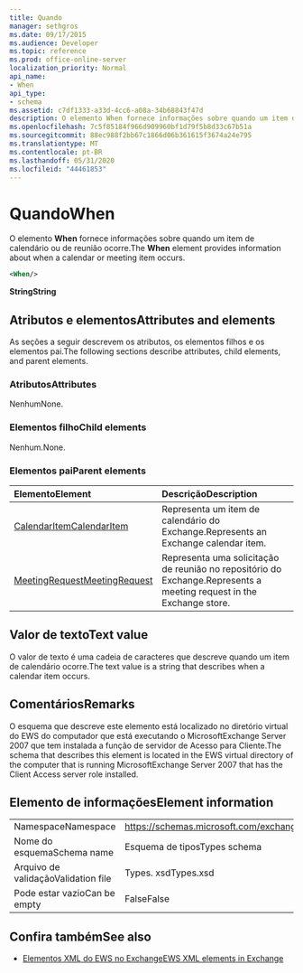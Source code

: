 ```yaml
---
title: Quando
manager: sethgros
ms.date: 09/17/2015
ms.audience: Developer
ms.topic: reference
ms.prod: office-online-server
localization_priority: Normal
api_name:
- When
api_type:
- schema
ms.assetid: c7df1333-a33d-4cc6-a08a-34b68843f47d
description: O elemento When fornece informações sobre quando um item de calendário ou de reunião ocorre.
ms.openlocfilehash: 7c5f85184f966d909960bf1d79f5b8d33c67b51a
ms.sourcegitcommit: 88ec988f2bb67c1866d06b361615f3674a24e795
ms.translationtype: MT
ms.contentlocale: pt-BR
ms.lasthandoff: 05/31/2020
ms.locfileid: "44461853"
---
```

# <a name="when"></a><span data-ttu-id="41539-103">Quando</span><span class="sxs-lookup"><span data-stu-id="41539-103">When</span></span>

<span data-ttu-id="41539-104">O elemento **When** fornece informações sobre quando um item de calendário ou de reunião ocorre.</span><span class="sxs-lookup"><span data-stu-id="41539-104">The **When** element provides information about when a calendar or meeting item occurs.</span></span> 
  
```xml
<When/>
```

 <span data-ttu-id="41539-105">**String**</span><span class="sxs-lookup"><span data-stu-id="41539-105">**String**</span></span>
## <a name="attributes-and-elements"></a><span data-ttu-id="41539-106">Atributos e elementos</span><span class="sxs-lookup"><span data-stu-id="41539-106">Attributes and elements</span></span>

<span data-ttu-id="41539-107">As seções a seguir descrevem os atributos, os elementos filhos e os elementos pai.</span><span class="sxs-lookup"><span data-stu-id="41539-107">The following sections describe attributes, child elements, and parent elements.</span></span>
  
### <a name="attributes"></a><span data-ttu-id="41539-108">Atributos</span><span class="sxs-lookup"><span data-stu-id="41539-108">Attributes</span></span>

<span data-ttu-id="41539-109">Nenhum</span><span class="sxs-lookup"><span data-stu-id="41539-109">None.</span></span>
  
### <a name="child-elements"></a><span data-ttu-id="41539-110">Elementos filho</span><span class="sxs-lookup"><span data-stu-id="41539-110">Child elements</span></span>

<span data-ttu-id="41539-111">Nenhum.</span><span class="sxs-lookup"><span data-stu-id="41539-111">None.</span></span>
  
### <a name="parent-elements"></a><span data-ttu-id="41539-112">Elementos pai</span><span class="sxs-lookup"><span data-stu-id="41539-112">Parent elements</span></span>

|<span data-ttu-id="41539-113">**Elemento**</span><span class="sxs-lookup"><span data-stu-id="41539-113">**Element**</span></span>|<span data-ttu-id="41539-114">**Descrição**</span><span class="sxs-lookup"><span data-stu-id="41539-114">**Description**</span></span>|
|:-----|:-----|
|[<span data-ttu-id="41539-115">CalendarItem</span><span class="sxs-lookup"><span data-stu-id="41539-115">CalendarItem</span></span>](calendaritem.md) <br/> |<span data-ttu-id="41539-116">Representa um item de calendário do Exchange.</span><span class="sxs-lookup"><span data-stu-id="41539-116">Represents an Exchange calendar item.</span></span>  <br/> |
|[<span data-ttu-id="41539-117">MeetingRequest</span><span class="sxs-lookup"><span data-stu-id="41539-117">MeetingRequest</span></span>](meetingrequest.md) <br/> |<span data-ttu-id="41539-118">Representa uma solicitação de reunião no repositório do Exchange.</span><span class="sxs-lookup"><span data-stu-id="41539-118">Represents a meeting request in the Exchange store.</span></span>  <br/> |
   
## <a name="text-value"></a><span data-ttu-id="41539-119">Valor de texto</span><span class="sxs-lookup"><span data-stu-id="41539-119">Text value</span></span>

<span data-ttu-id="41539-120">O valor de texto é uma cadeia de caracteres que descreve quando um item de calendário ocorre.</span><span class="sxs-lookup"><span data-stu-id="41539-120">The text value is a string that describes when a calendar item occurs.</span></span>
  
## <a name="remarks"></a><span data-ttu-id="41539-121">Comentários</span><span class="sxs-lookup"><span data-stu-id="41539-121">Remarks</span></span>

<span data-ttu-id="41539-122">O esquema que descreve este elemento está localizado no diretório virtual do EWS do computador que está executando o MicrosoftExchange Server 2007 que tem instalada a função de servidor de Acesso para Cliente.</span><span class="sxs-lookup"><span data-stu-id="41539-122">The schema that describes this element is located in the EWS virtual directory of the computer that is running MicrosoftExchange Server 2007 that has the Client Access server role installed.</span></span>
  
## <a name="element-information"></a><span data-ttu-id="41539-123">Elemento de informações</span><span class="sxs-lookup"><span data-stu-id="41539-123">Element information</span></span>

|||
|:-----|:-----|
|<span data-ttu-id="41539-124">Namespace</span><span class="sxs-lookup"><span data-stu-id="41539-124">Namespace</span></span>  <br/> |https://schemas.microsoft.com/exchange/services/2006/types  <br/> |
|<span data-ttu-id="41539-125">Nome do esquema</span><span class="sxs-lookup"><span data-stu-id="41539-125">Schema name</span></span>  <br/> |<span data-ttu-id="41539-126">Esquema de tipos</span><span class="sxs-lookup"><span data-stu-id="41539-126">Types schema</span></span>  <br/> |
|<span data-ttu-id="41539-127">Arquivo de validação</span><span class="sxs-lookup"><span data-stu-id="41539-127">Validation file</span></span>  <br/> |<span data-ttu-id="41539-128">Types. xsd</span><span class="sxs-lookup"><span data-stu-id="41539-128">Types.xsd</span></span>  <br/> |
|<span data-ttu-id="41539-129">Pode estar vazio</span><span class="sxs-lookup"><span data-stu-id="41539-129">Can be empty</span></span>  <br/> |<span data-ttu-id="41539-130">False</span><span class="sxs-lookup"><span data-stu-id="41539-130">False</span></span>  <br/> |
   
## <a name="see-also"></a><span data-ttu-id="41539-131">Confira também</span><span class="sxs-lookup"><span data-stu-id="41539-131">See also</span></span>



- [<span data-ttu-id="41539-132">Elementos XML do EWS no Exchange</span><span class="sxs-lookup"><span data-stu-id="41539-132">EWS XML elements in Exchange</span></span>](ews-xml-elements-in-exchange.md)


